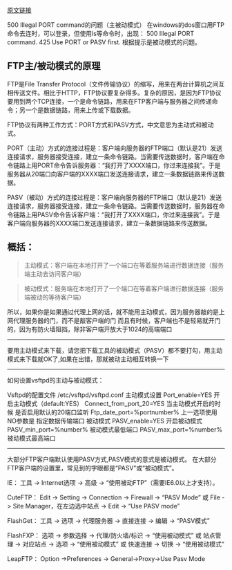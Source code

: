 
[原文链接](http://blog.sina.com.cn/s/blog_5cdb72780100jwjt.html)

500 Illegal PORT command的问题（主被动模式） 
在windows的dos窗口用FTP命令去连时，可以登录，但使用ls等命令时，出现：
500 Illegal PORT command.
425 Use PORT or PASV first.
根据提示是被动模式的问题。

 FTP主/被动模式的原理
-----------------------------------------------------------------------------------
FTP是File Transfer Protocol（文件传输协议）的缩写，用来在两台计算机之间互相传送文件。相比于HTTP，FTP协议要复杂得多。复杂的原因，是因为FTP协议要用到两个TCP连接，一个是命令链路，用来在FTP客户端与服务器之间传递命令；另一个是数据链路，用来上传或下载数据。

FTP协议有两种工作方式：PORT方式和PASV方式，中文意思为主动式和被动式。

PORT（主动）方式的连接过程是：客户端向服务器的FTP端口（默认是21）发送连接请求，服务器接受连接，建立一条命令链路。当需要传送数据时，客户端在命令链路上用PORT命令告诉服务器：“我打开了XXXX端口，你过来连接我”。于是服务器从20端口向客户端的XXXX端口发送连接请求，建立一条数据链路来传送数据。

PASV（被动）方式的连接过程是：客户端向服务器的FTP端口（默认是21）发送连接请求，服务器接受连接，建立一条命令链路。当需要传送数据时，服务器在命令链路上用PASV命令告诉客户端：“我打开了XXXX端口，你过来连接我”。于是客户端向服务器的XXXX端口发送连接请求，建立一条数据链路来传送数据。


概括：
--------------------------------------------------------------------------------
>主动模式：客户端在本地打开了一个端口在等着服务端进行数据连接（服务端主动去访问客户端）

>被动模式：服务端在本地打开了一个端口在等着客户端进行数据连接（服务端被动的等待客户端）


所以，如果你是如果通过代理上网的话，就不能用主动模式，因为服务器敲的是上网代理服务器的门，而不是敲客户端的门
而且有时候，客户端也不是轻易就开门的，因为有防火墙阻挡，除非客户端开放大于1024的高端端口

--------------------------------------------------------------------------------

要用主动模式来下载，请您把下载工具的被动模式（PASV）都不要打勾，用主动模式来下载就OK了,如果在出错，那就被动主动相互转换一下
 
---------------------------------------------------------------------------------
如何设置vsftpd的主动与被动模式：
 
Vsftpd的配置文件 /etc/vsftpd/vsftpd.conf 
主动模式设置
Port_enable=YES              开启主动模式（default:YES）
Connect_from_port_20=YES     当主动模式开启的时候 是否启用默认的20端口监听
Ftp_date_port=%portnumber%   上一选项使用NO参数是 指定数据传输端口 
被动模式
PASV_enable=YES  开启被动模式
PASV_min_port=%number% 被动模式最低端口
PASV_max_port=%number% 被动模式最高端口 

----------------------------------------------------------------------------------
 
大部分FTP客户端默认使用PASV方式,PASV模式的意式是被动模式。 在大部分FTP客户端的设置里，常见到的字眼都是“PASV”或“被动模式”。

IE： 工具 -> Internet选项 -> 高级 -> “使用被动FTP”（需要IE6.0以上才支持）。

CuteFTP： Edit -> Setting -> Connection -> Firewall -> “PASV Mode”
或 File -> Site Manager，在左边选中站点 -> Edit -> “Use PASV mode”

FlashGet： 工具 -> 选项 -> 代理服务器 -> 直接连接 -> 编辑 -> “PASV模式”

FlashFXP： 选项 -> 参数选择 -> 代理/防火墙/标识 -> “使用被动模式”
或 站点管理 -> 对应站点 -> 选项 -> “使用被动模式”
或 快速连接 -> 切换 -> “使用被动模式”

LeapFTP： Option ->Preferences -> General->Proxy->Use Pasv Mode